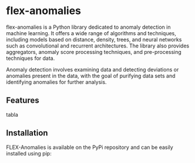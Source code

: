 # flex-anomalies 
flex-anomalies is a Python library dedicated to anomaly detection in machine learning. It offers a wide range of algorithms and techniques, including models based on distance, density, trees, and neural networks such as convolutional and recurrent architectures. The library also provides aggregators, anomaly score processing techniques, and pre-processing techniques for data. 

Anomaly detection involves examining data and detecting deviations or anomalies present in the data, with the goal of purifying data sets and identifying anomalies for further analysis.

## Features
tabla 

## Installation

FLEX-Anomalies is available on the PyPi repository and can be easily installed using pip:


